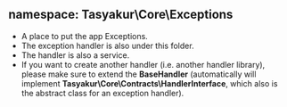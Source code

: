 ## namespace: Tasyakur\Core\Exceptions
- A place to put the app Exceptions.
- The exception handler is also under this folder.
- The handler is also a service.
- If you want to create another handler (i.e. another handler library), please make sure to extend the **BaseHandler** (automatically will implement **Tasyakur\Core\Contracts\HandlerInterface**, which also is the abstract class for an exception handler). 